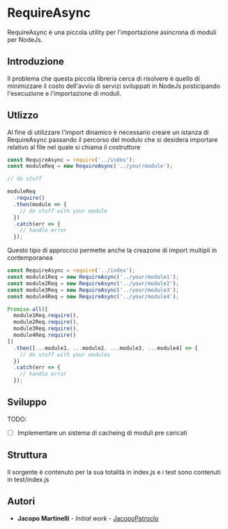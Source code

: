 # RequireAsync

RequireAsync è una piccola utility per l'importazione asincrona di moduli per NodeJs.

## Introduzione

Il problema che questa piccola libreria cerca di risolvere è quello di minimizzare il costo dell'avvio di servizi sviluppati in NodeJs posticipando l'esecuzione e l'importazione di moduli.

## Utlizzo

Al fine di utilizzare l'import dinamico è necessario creare un istanza di RequireAsync passando il percorso del modulo che si desidera importare relativo al file nel quale si chiama il costruttore

```javascript
const RequireAsync = require('../index');
const moduleReq = new RequireAsync('../your/module');

// do stuff

moduleReq
  .require()
  .then(module => {
    // do stuff with your module
  })
  .catch(err => {
    // handle error
  });
```

Questo tipo di approccio permette anche la creazone di import multipli in contemporanea

```javascript
const RequireAsync = require('../index');
const module1Req = new RequireAsync('../your/module1');
const module2Req = new RequireAsync('../your/module2');
const module3Req = new RequireAsync('../your/module3');
const module4Req = new RequireAsync('../your/module4');

Promise.all([
  module1Req.require(),
  module2Req.require(),
  module3Req.require(),
  module4Req.require()
])
  .then([...module1, ...module2, ...module3, ...module4] => {
    // do stuff with your modules
  })
  .catch(err => {
    // handle error
  });
```

## Sviluppo

TODO:

- [ ] Implementare un sistema di cacheing di moduli pre caricati

## Struttura

Il sorgente è contenuto per la sua totalità in index.js e i test sono contenuti in test/index.js

## Autori

- **Jacopo Martinelli** - _Initial work_ - [JacopoPatroclo](https://github.com/JacopoPatroclo)
